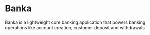 # Banka
Banka is a lightweight core banking application that powers banking operations like account creation, customer deposit and withdrawals
